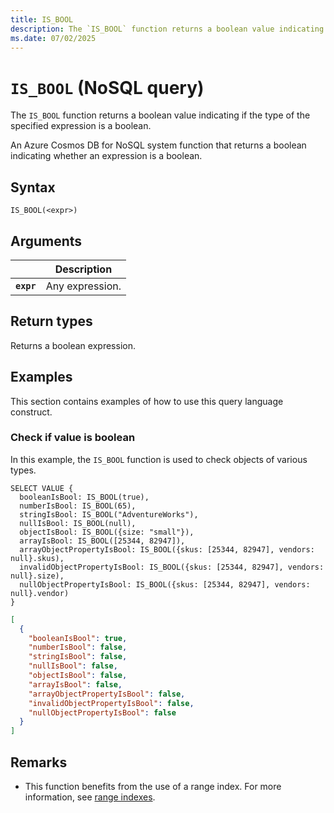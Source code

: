 ```yaml
---
title: IS_BOOL
description: The `IS_BOOL` function returns a boolean value indicating if the type of the specified expression is a boolean.
ms.date: 07/02/2025
---
```


# `IS_BOOL` (NoSQL query)

The `IS_BOOL` function returns a boolean value indicating if the type of the specified expression is a boolean.

An Azure Cosmos DB for NoSQL system function that returns a boolean indicating whether an expression is a boolean.

## Syntax

```nosql
IS_BOOL(<expr>)
```

## Arguments

| | Description |
| --- | --- |
| **`expr`** | Any expression. |

## Return types

Returns a boolean expression.

## Examples

This section contains examples of how to use this query language construct.

### Check if value is boolean

In this example, the `IS_BOOL` function is used to check objects of various types.

```nosql
SELECT VALUE {
  booleanIsBool: IS_BOOL(true),
  numberIsBool: IS_BOOL(65),
  stringIsBool: IS_BOOL("AdventureWorks"),
  nullIsBool: IS_BOOL(null),
  objectIsBool: IS_BOOL({size: "small"}),
  arrayIsBool: IS_BOOL([25344, 82947]),
  arrayObjectPropertyIsBool: IS_BOOL({skus: [25344, 82947], vendors: null}.skus),
  invalidObjectPropertyIsBool: IS_BOOL({skus: [25344, 82947], vendors: null}.size),
  nullObjectPropertyIsBool: IS_BOOL({skus: [25344, 82947], vendors: null}.vendor)
}
```

```json
[
  {
    "booleanIsBool": true,
    "numberIsBool": false,
    "stringIsBool": false,
    "nullIsBool": false,
    "objectIsBool": false,
    "arrayIsBool": false,
    "arrayObjectPropertyIsBool": false,
    "invalidObjectPropertyIsBool": false,
    "nullObjectPropertyIsBool": false
  }
]
```

## Remarks

- This function benefits from the use of a range index. For more information, see [range indexes](/azure/cosmos-db/index-policy#includeexclude-strategy).
